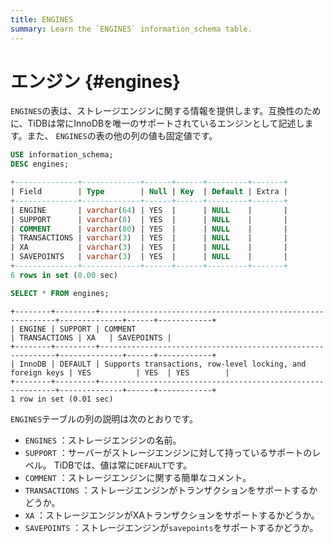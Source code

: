 ```yaml
---
title: ENGINES
summary: Learn the `ENGINES` information_schema table.
---
```


# エンジン {#engines}

`ENGINES`の表は、ストレージエンジンに関する情報を提供します。互換性のために、TiDBは常にInnoDBを唯一のサポートされているエンジンとして記述します。また、 `ENGINES`の表の他の列の値も固定値です。


```sql
USE information_schema;
DESC engines;
```

```sql
+--------------+-------------+------+------+---------+-------+
| Field        | Type        | Null | Key  | Default | Extra |
+--------------+-------------+------+------+---------+-------+
| ENGINE       | varchar(64) | YES  |      | NULL    |       |
| SUPPORT      | varchar(8)  | YES  |      | NULL    |       |
| COMMENT      | varchar(80) | YES  |      | NULL    |       |
| TRANSACTIONS | varchar(3)  | YES  |      | NULL    |       |
| XA           | varchar(3)  | YES  |      | NULL    |       |
| SAVEPOINTS   | varchar(3)  | YES  |      | NULL    |       |
+--------------+-------------+------+------+---------+-------+
6 rows in set (0.00 sec)
```


```sql
SELECT * FROM engines;
```

```
+--------+---------+------------------------------------------------------------+--------------+------+------------+
| ENGINE | SUPPORT | COMMENT                                                    | TRANSACTIONS | XA   | SAVEPOINTS |
+--------+---------+------------------------------------------------------------+--------------+------+------------+
| InnoDB | DEFAULT | Supports transactions, row-level locking, and foreign keys | YES          | YES  | YES        |
+--------+---------+------------------------------------------------------------+--------------+------+------------+
1 row in set (0.01 sec)
```

`ENGINES`テーブルの列の説明は次のとおりです。

-   `ENGINES` ：ストレージエンジンの名前。
-   `SUPPORT` ：サーバーがストレージエンジンに対して持っているサポートのレベル。 TiDBでは、値は常に`DEFAULT`です。
-   `COMMENT` ：ストレージエンジンに関する簡単なコメント。
-   `TRANSACTIONS` ：ストレージエンジンがトランザクションをサポートするかどうか。
-   `XA` ：ストレージエンジンがXAトランザクションをサポートするかどうか。
-   `SAVEPOINTS` ：ストレージエンジンが`savepoints`をサポートするかどうか。

